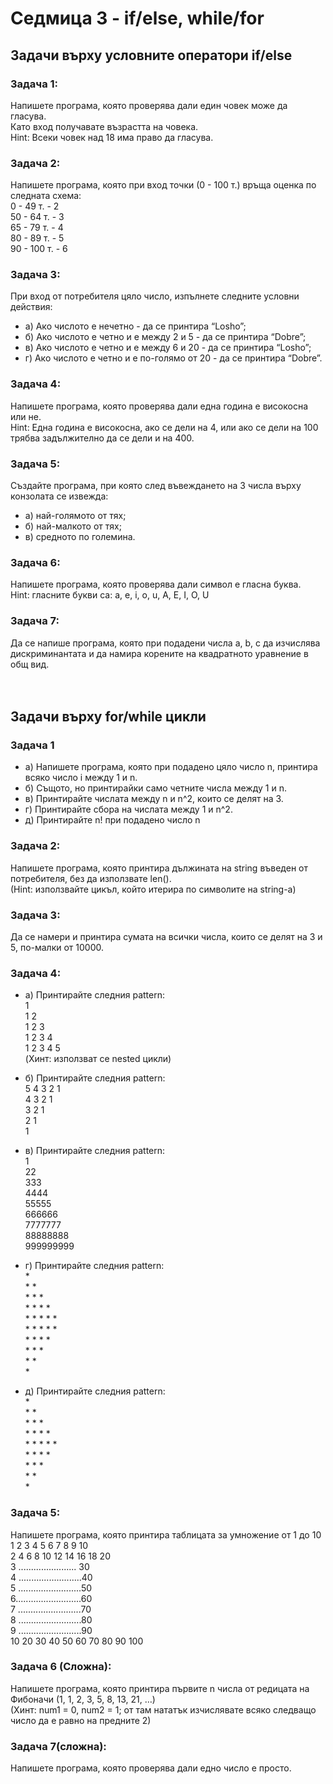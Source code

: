 # Седмица 3 - if/else, while/for

## Задачи върху условните оператори if/else

### Задача 1:
Напишете програма, която проверява дали един човек може да гласува. <br>Като вход получавате възрастта на човека. <br>
Hint: Всеки човек над 18 има право да гласува.


### Задача 2:
Напишете програма, която при вход точки (0 - 100 т.) връща оценка по следната схема:<br>
0 - 49 т. - 2<br>
50 - 64 т. - 3<br>
65 - 79 т. - 4<br>
80 - 89 т. - 5<br>
90 - 100 т. - 6<br>


### Задача 3:
При вход от потребителя цяло число, изпълнете следните условни действия:
- а) Ако числото е нечетно - да се принтира “Losho”;
- б) Ако числото е четно и е между 2 и 5 - да се принтира “Dobre”;
- в) Ако числото е четно и е между 6 и 20 - да се принтира “Losho”;
- г) Ако числото е четно и е по-голямо от 20 - да се принтира “Dobre”.


### Задача 4:
Напишете програма, която проверява дали една година е високосна или не.<br>
Hint: Една година е високосна, ако се дели на 4, или ако се дели на 100 трябва задължително да се дели и на 400.




### Задача 5: 
Създайте програма, при която след въвеждането на 3 числа върху конзолата се извежда:
- а) най-голямото от тях;
- б) най-малкото от тях;
- в) средното по големина.


### Задача 6: 
Напишете програма, която проверява дали символ е гласна буква.<br>
Hint: гласните букви са: a, e, i, o, u, A, E, I, O, U


### Задача 7: 
Да се напише програма, която при подадени числа a, b, c да изчислява дискриминантата и да намира корените на квадратното уравнение в общ вид.<br><br><br>




## Задачи върху for/while цикли

### Задача 1
- a)
    Напишете програма, която при подадено цяло число n, принтира всяко число i между 1 и n.
- б) 
Същото, но принтирайки само четните числа между 1 и n.
- в) 
Принтирайте числата между n и n^2, които се делят на 3.
- г) 
Принтирайте сбора на числата между 1 и n^2.
- д) 
Принтирайте n! при подадено число n

### Задача 2: 
Напишете програма, която принтира дължината на string въведен от потребителя, без да използвате len().<br>
(Hint: използвайте цикъл, който итерира по символите на string-а)


### Задача 3: 
Да се намери и принтира сумата на всички числа, които се делят на 3 и 5, по-малки от 10000.


### Задача 4:
- a)
    Принтирайте следния pattern:<br>
    1 <br>
    1 2 <br>
    1 2 3 <br>
    1 2 3 4 <br>
    1 2 3 4 5 <br>
    (Хинт: използват се nested цикли) <br>


- б)
    Принтирайте следния pattern: <br>
    5 4 3 2 1 <br>
    4 3 2 1 <br>
    3 2 1 <br>
    2 1 <br>
    1 <br>
- в) 
    Принтирайте следния pattern:<br>
1<br>
22<br>
333<br>
4444<br>
55555<br>
666666<br>
7777777<br>
88888888<br>
999999999<br>




- г)
    Принтирайте следния pattern:<br>
\* <br>
\* \* <br>
\* \* \* <br>
\* \* \* \* <br>
\* \* \* \* \* <br>
\* \* \* \* \* <br>
\* \* \* \* <br>
\* \* \* <br>
\* \* <br>
\*<br>
- д) 
    Принтирайте следния pattern:<br>
\* <br>
\* \* <br>
\* \* \* <br>
\* \* \* \* <br>
\* \* \* \* \* <br>
\* \* \* \* <br>
\* \* \* <br>
\* \* <br>
\*<br>
### Задача 5: 
Напишете програма, която принтира таблицата за умножение от 1 до 10<br>
 1  2  3  4  5  6   7  8  9 10<br>
 2  4  6  8 10 12  14 16 18 20<br>
 3 ....................... 30<br>
 4 .........................40<br>
 5 .........................50<br>
 6..........................60<br>
 7 .........................70<br>
 8 .........................80<br>
 9 .........................90<br>
10 20 30 40 50 60 70 80 90 100<br>

### Задача 6 (Сложна): 
Напишете програма, която принтира първите n числа от редицата на Фибоначи (1, 1, 2, 3, 5, 8, 13, 21, …)<br>
(Хинт: num1 = 0, num2 = 1;   от там нататък изчислявате всяко следващо число да е равно на предните 2)



### Задача 7(сложна): 
Напишете програма, която проверява дали едно число е просто.



